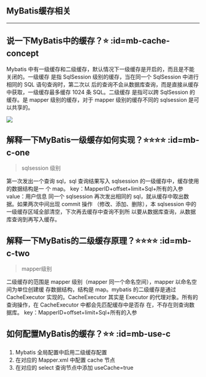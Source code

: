 ## MyBatis缓存相关
---
## 说一下MyBatis中的缓存？⭐ :id=mb-cache-concept
Mybatis 中有一级缓存和二级缓存，默认情况下一级缓存是开启的，而且是不能关闭的。一级缓存
是指 SqlSession 级别的缓存，当在同一个 SqlSession 中进行相同的 SQL 语句查询时，第二次以
后的查询不会从数据库查询，而是直接从缓存中获取，一级缓存最多缓存 1024 条 SQL。二级缓存
是指可以跨 SqlSession 的缓存。是 mapper 级别的缓存，对于 mapper 级别的缓存不同的
sqlsession 是可以共享的。

![](../imgs/mybatis_1.jpg)

## 解释一下MyBatis一级缓存如何实现？⭐⭐⭐⭐ :id=mb-c-one
> sqlsession 级别

第一次发出一个查询 sql，sql 查询结果写入 sqlsession 的一级缓存中，缓存使用的数据结构是一
个 map。
key：MapperID+offset+limit+Sql+所有的入参
value：用户信息
同一个 sqlsession 再次发出相同的 sql，就从缓存中取出数据。如果两次中间出现 commit 操作
（修改、添加、删除），本 sqlsession 中的一级缓存区域全部清空，下次再去缓存中查询不到所
以要从数据库查询，从数据库查询到再写入缓存。

## 解释一下MyBatis的二级缓存原理？⭐⭐⭐⭐ :id=mb-c-two
> mapper级别

二级缓存的范围是 mapper 级别（mapper 同一个命名空间），mapper 以命名空间为单位创建缓
存数据结构，结构是 map。mybatis 的二级缓存是通过 CacheExecutor 实现的。CacheExecutor
其实是 Executor 的代理对象。所有的查询操作，在 CacheExecutor 中都会先匹配缓存中是否存
在，不存在则查询数据库。
key：MapperID+offset+limit+Sql+所有的入参

## 如何配置MyBatis的缓存？⭐⭐ :id=mb-use-c
1. Mybatis 全局配置中启用二级缓存配置
2. 在对应的 Mapper.xml 中配置 cache 节点
3. 在对应的 select 查询节点中添加 useCache=true
